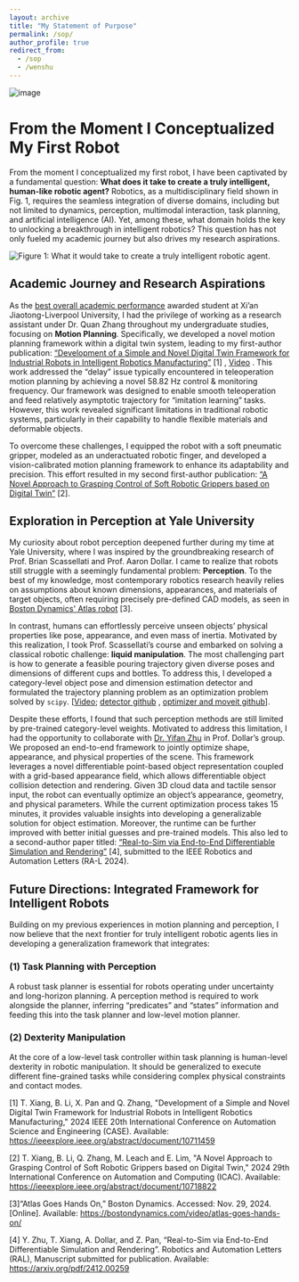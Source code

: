 ```yaml
---
layout: archive
title: "My Statement of Purpose"
permalink: /sop/
author_profile: true
redirect_from:
  - /sop
  - /wenshu
---
```




![image](https://github.com/user-attachments/assets/3367f37c-b3c6-46f1-919f-9854a97f9e75)

# From the Moment I Conceptualized My First Robot

From the moment I conceptualized my first robot, I have been captivated by a fundamental question: **What does it take to create a truly intelligent, human-like robotic agent?** Robotics, as a multidisciplinary field shown in Fig. 1, requires the seamless integration of diverse domains, including but not limited to dynamics, perception, multimodal interaction, task planning, and artificial intelligence (AI). Yet, among these, what domain holds the key to unlocking a breakthrough in intelligent robotics? This question has not only fueled my academic journey but also drives my research aspirations.

![Figure 1: What it would take to create a truly intelligent robotic agent.](#)

## Academic Journey and Research Aspirations

As the [best overall academic performance](https://tianyi20.github.io/award/) awarded student at Xi’an Jiaotong-Liverpool University, I had the privilege of working as a research assistant under Dr. Quan Zhang throughout my undergraduate studies, focusing on **Motion Planning**. Specifically, we developed a novel motion planning framework within a digital twin system, leading to my first-author publication: [“Development of a Simple and Novel Digital Twin Framework for Industrial Robots in Intelligent Robotics Manufacturing”](https://ieeexplore.ieee.org/abstract/document/10711459) [1] , [Video](https://www.youtube.com/watch?v=f_BEMbMvFso&t=1s) . This work addressed the “delay” issue typically encountered in teleoperation motion planning by achieving a novel 58.82 Hz control & monitoring frequency. Our framework was designed to enable smooth teleoperation and feed relatively asymptotic trajectory for “imitation learning” tasks. However, this work revealed significant limitations in traditional robotic systems, particularly in their capability to handle flexible materials and deformable objects. 

To overcome these challenges, I equipped the robot with a soft pneumatic gripper, modeled as an underactuated robotic finger, and developed a vision-calibrated motion planning framework to enhance its adaptability and precision. This effort resulted in my second first-author publication: [“A Novel Approach to Grasping Control of Soft Robotic Grippers based on Digital Twin”](https://ieeexplore.ieee.org/abstract/document/10718822) [2].

## Exploration in Perception at Yale University

My curiosity about robot perception deepened further during my time at Yale University, where I was inspired by the groundbreaking research of Prof. Brian Scassellati and Prof. Aaron Dollar. I came to realize that robots still struggle with a seemingly fundamental problem: **Perception**. To the best of my knowledge, most contemporary robotics research heavily relies on assumptions about known dimensions, appearances, and materials of target objects, often requiring precisely pre-defined CAD models, as seen in [Boston Dynamics' Atlas robot](https://bostondynamics.com/video/atlas-goes-hands-on/) [3]. 

In contrast, humans can effortlessly perceive unseen objects’ physical properties like pose, appearance, and even mass of inertia. Motivated by this realization, I took Prof. Scassellati’s course and embarked on solving a classical robotic challenge: **liquid manipulation**. The most challenging part is how to generate a feasible pouring trajectory given diverse poses and dimensions of different cups and bottles. To address this, I developed a category-level object pose and dimension estimation detector and formulated the trajectory planning problem as an optimization problem solved by `scipy`. [[Video](https://www.youtube.com/watch?v=oPvfIooH5HU); [detector github](https://github.com/Tianyi20/category-level-estimation-ROS-noetic) , [optimizer and moveit github](https://github.com/Tianyi20/liquid_manipulation_moveit)]. 

Despite these efforts, I found that such perception methods are still limited by pre-trained category-level weights. Motivated to address this limitation, I had the opportunity to collaborate with [Dr. Yifan Zhu](https://yifanzhu95.github.io/) in Prof. Dollar’s group. We proposed an end-to-end framework to jointly optimize shape, appearance, and physical properties of the scene. This framework leverages a novel differentiable point-based object representation coupled with a grid-based appearance field, which allows differentiable object collision detection and rendering. Given 3D cloud data and tactile sensor input, the robot can eventually optimize an object’s appearance, geometry, and physical parameters. While the current optimization process takes 15 minutes, it provides valuable insights into developing a generalizable solution for object estimation. Moreover, the runtime can be further improved with better initial guesses and pre-trained models. This also led to a second-author paper titled: [“Real-to-Sim via End-to-End Differentiable Simulation and Rendering”](https://arxiv.org/pdf/2412.00259) [4], submitted to the IEEE Robotics and Automation Letters (RA-L 2024).

## Future Directions: Integrated Framework for Intelligent Robots

Building on my previous experiences in motion planning and perception, I now believe that the next frontier for truly intelligent robotic agents lies in developing a generalization framework that integrates:

### (1) Task Planning with Perception
A robust task planner is essential for robots operating under uncertainty and long-horizon planning. A perception method is required to work alongside the planner, inferring “predicates” and “states” information and feeding this into the task planner and low-level motion planner.

### (2) Dexterity Manipulation
At the core of a low-level task controller within task planning is human-level dexterity in robotic manipulation. It should be generalized to execute different fine-grained tasks while considering complex physical constraints and contact modes.




[1] T. Xiang, B. Li, X. Pan and Q. Zhang, "Development of a Simple and Novel Digital Twin Framework for Industrial Robots in Intelligent Robotics Manufacturing," 2024 IEEE 20th International Conference on Automation Science and Engineering (CASE). Available: https://ieeexplore.ieee.org/abstract/document/10711459


[2] T. Xiang, B. Li, Q. Zhang, M. Leach and E. Lim, "A Novel Approach to Grasping Control of Soft Robotic Grippers based on Digital Twin," 2024 29th International Conference on Automation and Computing (ICAC). Available: https://ieeexplore.ieee.org/abstract/document/10718822


[3]“Atlas Goes Hands On,” Boston Dynamics. Accessed: Nov. 29, 2024. [Online]. Available: https://bostondynamics.com/video/atlas-goes-hands-on/


[4] Y. Zhu, T. Xiang, A. Dollar, and Z. Pan, “Real-to-Sim via End-to-End Differentiable Simulation and Rendering”. Robotics and Automation Letters (RAL), Manuscript submitted for publication. Available: https://arxiv.org/pdf/2412.00259


